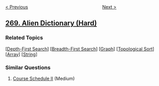 <!--|This file generated by command(leetcode description); DO NOT EDIT.    |-->
<!--+----------------------------------------------------------------------+-->
<!--|@author    openset <openset.wang@gmail.com>                           |-->
<!--|@link      https://github.com/openset                                 |-->
<!--|@home      https://github.com/openset/leetcode                        |-->
<!--+----------------------------------------------------------------------+-->

[< Previous](../missing-number "Missing Number")
　　　　　　　　　　　　　　　　
[Next >](../closest-binary-search-tree-value "Closest Binary Search Tree Value")

## [269. Alien Dictionary (Hard)](https://leetcode.com/problems/alien-dictionary "火星词典")



### Related Topics
  [[Depth-First Search](../../tag/depth-first-search/README.md)]
  [[Breadth-First Search](../../tag/breadth-first-search/README.md)]
  [[Graph](../../tag/graph/README.md)]
  [[Topological Sort](../../tag/topological-sort/README.md)]
  [[Array](../../tag/array/README.md)]
  [[String](../../tag/string/README.md)]

### Similar Questions
  1. [Course Schedule II](../course-schedule-ii) (Medium)
